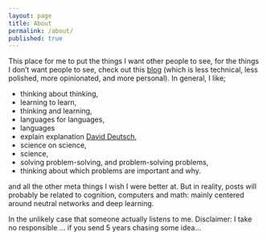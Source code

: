 ```yaml
---
layout: page
title: About
permalink: /about/
published: true
---
```


This place for me to put the things I want other people to see, for the things I don’t want people to see, check out this [blog](https://act65com.wordpress.com/) (which is less technical, less polished, more opinionated, and more personal). In general, I like;
 
* thinking about thinking,
* learning to learn,
* thinking and learning,
* languages for languages,
* languages
* explain explanation [David Deutsch](https://www.youtube.com/watch?v=folTvNDL08A),
* science on science,
* science,
* solving problem-solving, and problem-solving problems,
* thinking about which problems are important and why.

and all the other meta things I wish I were better at. But in reality, posts will probably be related to cognition, computers and math: mainly centered around neutral networks and deep learning.

In the unlikely case that someone actually listens to me. Disclaimer: I take no responsible … if you send 5 years chasing some idea…
